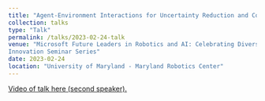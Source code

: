 ```yaml
---
title: "Agent-Environment Interactions for Uncertainty Reduction and Communication"
collection: talks
type: "Talk"
permalink: /talks/2023-02-24-talk
venue: "Microsoft Future Leaders in Robotics and AI: Celebrating Diversity and
Innovation Seminar Series"
date: 2023-02-24
location: "University of Maryland - Maryland Robotics Center"
---
```


[Video of talk here (second speaker).](https://umd.zoom.us/j/98984259276)
